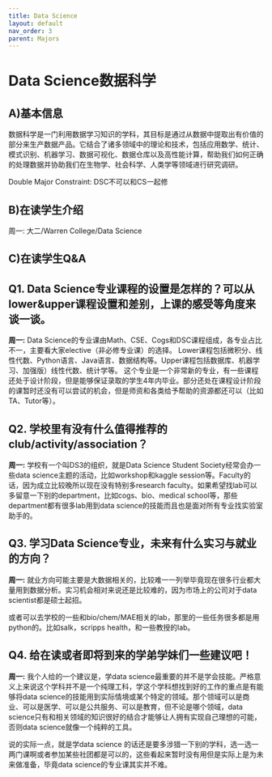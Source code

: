 ```yaml
---
title: Data Science
layout: default
nav_order: 3
parent: Majors
---
```


# Data Science数据科学
## A)基本信息
数据科学是一门利用数据学习知识的学科，其目标是通过从数据中提取出有价值的部分来生产数据产品。它结合了诸多领域中的理论和技术，包括应用数学、统计、模式识别、机器学习、数据可视化、数据仓库以及高性能计算，帮助我们如何正确的处理数据并协助我们在生物学、社会科学、人类学等领域进行研究调研。

Double Major Constraint: DSC不可以和CS一起修
## B)在读学生介绍
周一: 大二/Warren College/Data Science
## C)在读学生Q&A
## Q1. Data Science专业课程的设置是怎样的？可以从lower&upper课程设置和差别，上课的感受等角度来谈一谈。
__周一:__ Data Science的专业课由Math、CSE、Cogs和DSC课程组成，各专业占比不一，主要看大家elective（非必修专业课）的选择。 Lower课程包括微积分、线性代数、Python语言、Java语言、数据结构等。Upper课程包括数据库、机器学习、加强版）线性代数、统计学等。
这个专业是一个非常新的专业，有一些课程还处于设计阶段，但是能够保证录取的学生4年内毕业。部分还处在课程设计阶段的课暂时还没有可以尝试的机会，但是师资和各类给予帮助的资源都还可以（比如TA、Tutor等）。
## Q2. 学校里有没有什么值得推荐的club/activity/association？
__周一:__ 学校有一个叫DS3的组织，就是Data Science Student Society经常会办一些data science主题的活动，比如workshop和kaggle session等。Faculty的话，因为成立比较晚所以现在没有特别多research faculty。如果希望找lab可以多留意一下别的department，比如cogs、bio、medical school等，那些department都有很多lab用到data science的技能而且也是面对所有专业找实验室助手的。
## Q3. 学习Data Science专业，未来有什么实习与就业的方向？
__周一:__ 就业方向可能主要是大数据相关的，比较难一一列举毕竟现在很多行业都大量用到数据分析。实习机会相对来说还是比较难的，因为市场上的公司对于data scientist都是硕士起招。

或者可以去学校的一些和bio/chem/MAE相关的lab，那里的一些任务很多都是用python的。比如salk，scripps health，和一些教授的lab。
## Q4. 给在读或者即将到来的学弟学妹们一些建议吧！
__周一:__ 我个人给的一个建议是，学data science最重要的并不是学会技能。严格意义上来说这个学科并不是一个纯理工科，学这个学科想找到好的工作的重点是有能够将data science的技能用到实际情境或某个特定的领域。那个领域可以是商业、可以是医学、可以是公共服务、可以是教育，但不论是哪个领域，data science只有和相关领域的知识很好的结合才能够让人拥有实现自己理想的可能，否则data science就像一个纯粹的工具。

说的实际一点，就是学data science 的话还是要多涉猎一下别的学科，选一选一两门课啊或者参加某些社团都是可以的，这些看起来暂时没有用但是实际上是为未来做准备，毕竟data science的专业课其实并不难。
